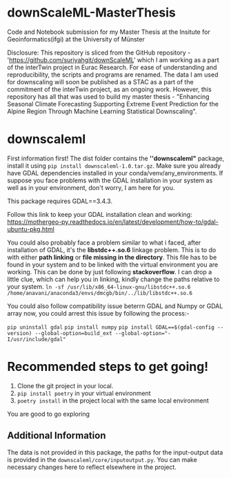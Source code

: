# downScaleML-MasterThesis
Code and Notebook submission for my Master Thesis at the Insitute for Geoinformatics(ifgi) at the University of Münster

Disclosure: This repository is sliced from the GitHub repository - 'https://github.com/suriyahgit/downScaleML' which I am working as a part of the interTwin project in Eurac Research. For ease of understanding and reproducibility, the scripts and programs are renamed. The data I am used for downscaling will soon be published as a STAC as a part of the commitment of the interTwin project, as an ongoing work. However, this repository has all that was used to build my master thesis - "Enhancing Seasonal Climate Forecasting Supporting Extreme Event Prediction for the Alpine Region Through Machine Learning Statistical Downscaling".

# downscaleml
First information first!
The dist folder contains the **''downscaleml"** package, install it using `pip install downscaleml-1.0.tar.gz`. Make sure you already have GDAL dependencies installed in your conda/venv/any_environments. If suppose you face problems with the GDAL installation in your system as well as in your environment, don't worry, I am here for you.

This package requires GDAL==3.4.3. 

Follow this link to keep your GDAL installation clean and working:
https://mothergeo-py.readthedocs.io/en/latest/development/how-to/gdal-ubuntu-pkg.html

You could also probably face a problem similar to what i faced, after installation of GDAL, it's the **libstdc++.so.6** linkage problem. This is to do with either **path linking** or **file missing in the directory**. This file has to be found in your system and to be linked with the virtual environment you are working. This can be done by just following **stackoverflow**. I can drop a little clue, which can help you in linking, kindly change the paths relative to your system.
`ln -sf /usr/lib/x86_64-linux-gnu/libstdc++.so.6 /home/anavani/anaconda3/envs/dmcgb/bin/../lib/libstdc++.so.6` 

You could also follow compatibility issue beterrn GDAL and Numpy or GDAL array now, you could arrest this issue by following the process:-

`pip uninstall gdal`
`pip install numpy`
`pip install GDAL==$(gdal-config --version) --global-option=build_ext --global-option="-I/usr/include/gdal"`

# Recommended steps to get going!

1. Clone the git project in your local.
2. `pip install poetry` in your virtual environment
3. `poetry install` in the project local with the same local environment

You are good to go exploring

## Additional Information

The data is not provided in this package, the paths for the input-output data is provided in the `downscaleml/core/inputoutput.py`. You can make necessary changes here to reflect elsewhere in the project.
